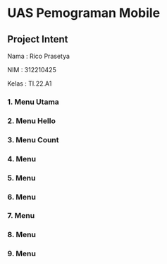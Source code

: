 # UAS Pemograman Mobile
## Project Intent

Nama : Rico Prasetya

NIM  : 312210425

Kelas : TI.22.A1

### 1. Menu Utama
### 2. Menu Hello
### 3. Menu Count
### 4. Menu 
### 5. Menu
### 6. Menu
### 7. Menu
### 8. Menu
### 9. Menu
